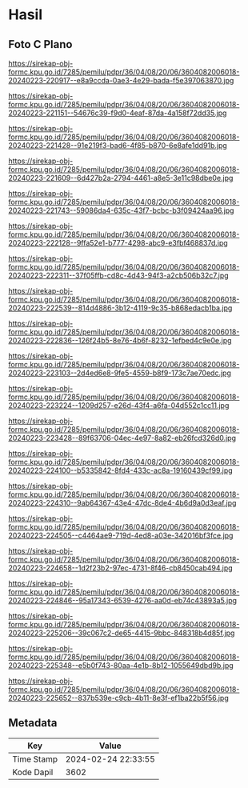 # Hasil

## Foto C Plano

https://sirekap-obj-formc.kpu.go.id/7285/pemilu/pdpr/36/04/08/20/06/3604082006018-20240223-220917--e8a9ccda-0ae3-4e29-bada-f5e397063870.jpg

https://sirekap-obj-formc.kpu.go.id/7285/pemilu/pdpr/36/04/08/20/06/3604082006018-20240223-221151--54676c39-f9d0-4eaf-87da-4a158f72dd35.jpg

https://sirekap-obj-formc.kpu.go.id/7285/pemilu/pdpr/36/04/08/20/06/3604082006018-20240223-221428--91e219f3-bad6-4f85-b870-6e8afe1dd91b.jpg

https://sirekap-obj-formc.kpu.go.id/7285/pemilu/pdpr/36/04/08/20/06/3604082006018-20240223-221609--6d427b2a-2794-4461-a8e5-3e11c98dbe0e.jpg

https://sirekap-obj-formc.kpu.go.id/7285/pemilu/pdpr/36/04/08/20/06/3604082006018-20240223-221743--59086da4-635c-43f7-bcbc-b3f09424aa96.jpg

https://sirekap-obj-formc.kpu.go.id/7285/pemilu/pdpr/36/04/08/20/06/3604082006018-20240223-222128--9ffa52e1-b777-4298-abc9-e3fbf468837d.jpg

https://sirekap-obj-formc.kpu.go.id/7285/pemilu/pdpr/36/04/08/20/06/3604082006018-20240223-222311--37f05ffb-cd8c-4d43-94f3-a2cb506b32c7.jpg

https://sirekap-obj-formc.kpu.go.id/7285/pemilu/pdpr/36/04/08/20/06/3604082006018-20240223-222539--814d4886-3b12-4119-9c35-b868edacb1ba.jpg

https://sirekap-obj-formc.kpu.go.id/7285/pemilu/pdpr/36/04/08/20/06/3604082006018-20240223-222836--126f24b5-8e76-4b6f-8232-1efbed4c9e0e.jpg

https://sirekap-obj-formc.kpu.go.id/7285/pemilu/pdpr/36/04/08/20/06/3604082006018-20240223-223103--2d4ed6e8-9fe5-4559-b8f9-173c7ae70edc.jpg

https://sirekap-obj-formc.kpu.go.id/7285/pemilu/pdpr/36/04/08/20/06/3604082006018-20240223-223224--1209d257-e26d-43f4-a6fa-04d552c1cc11.jpg

https://sirekap-obj-formc.kpu.go.id/7285/pemilu/pdpr/36/04/08/20/06/3604082006018-20240223-223428--89f63706-04ec-4e97-8a82-eb26fcd326d0.jpg

https://sirekap-obj-formc.kpu.go.id/7285/pemilu/pdpr/36/04/08/20/06/3604082006018-20240223-224100--b5335842-8fd4-433c-ac8a-19160439cf99.jpg

https://sirekap-obj-formc.kpu.go.id/7285/pemilu/pdpr/36/04/08/20/06/3604082006018-20240223-224310--9ab64367-43e4-47dc-8de4-4b6d9a0d3eaf.jpg

https://sirekap-obj-formc.kpu.go.id/7285/pemilu/pdpr/36/04/08/20/06/3604082006018-20240223-224505--c4464ae9-719d-4ed8-a03e-342016bf3fce.jpg

https://sirekap-obj-formc.kpu.go.id/7285/pemilu/pdpr/36/04/08/20/06/3604082006018-20240223-224658--1d2f23b2-97ec-4731-8f46-cb8450cab494.jpg

https://sirekap-obj-formc.kpu.go.id/7285/pemilu/pdpr/36/04/08/20/06/3604082006018-20240223-224846--95a17343-6539-4276-aa0d-eb74c43893a5.jpg

https://sirekap-obj-formc.kpu.go.id/7285/pemilu/pdpr/36/04/08/20/06/3604082006018-20240223-225206--39c067c2-de65-4415-9bbc-848318b4d85f.jpg

https://sirekap-obj-formc.kpu.go.id/7285/pemilu/pdpr/36/04/08/20/06/3604082006018-20240223-225348--e5b0f743-80aa-4e1b-8b12-1055649dbd9b.jpg

https://sirekap-obj-formc.kpu.go.id/7285/pemilu/pdpr/36/04/08/20/06/3604082006018-20240223-225652--837b539e-c9cb-4b11-8e3f-ef1ba22b5f56.jpg


## Metadata

| Key        | Value               |
| ---------- | ------------------- |
| Time Stamp | 2024-02-24 22:33:55 |
| Kode Dapil | 3602                |



